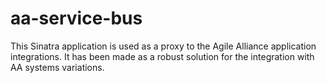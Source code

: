 # aa-service-bus
This Sinatra application is used as a proxy to the Agile Alliance application integrations. It has been made as a robust solution for the integration with AA systems variations.
